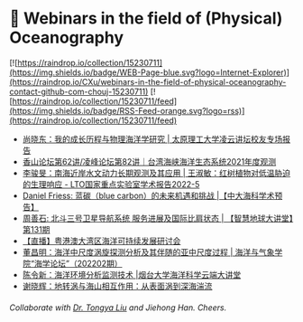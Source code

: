 # 🌊 Webinars in the field of (Physical) Oceanography

[![https://raindrop.io/collection/15230711](https://img.shields.io/badge/WEB-Page-blue.svg?logo=Internet-Explorer)](https://raindrop.io/CXu/webinars-in-the-field-of-physical-oceanography-contact-github-com-chouj-15230711) [![https://raindrop.io/collection/15230711/feed](https://img.shields.io/badge/RSS-Feed-orange.svg?logo=rss)](https://raindrop.io/collection/15230711/feed)

<!-- BLOG-POST-LIST:START -->
- [尚晓东：我的成长历程与物理海洋学研究 | 太原理工大学凌云讲坛校友专场报告](https://meeting.tencent.com/dm/xbV1M6Z3636j)
- [香山论坛第62讲/凌峰论坛第82讲｜台湾海峡海洋生态系统2021年度观测](https://mp.weixin.qq.com/s/obioPkZburGTbltEf2f5sA)
- [李骏旻：南海近岸水文动力长期观测及其应用 | 王淑敏：红树植物对低温胁迫的生理响应 - LTO国家重点实验室学术报告2022-5](https://mp.weixin.qq.com/s/OneEwkRdZPnU9W8YiMaqDg)
- [Daniel Friess: 蓝碳（blue carbon）的未来机遇和挑战 |【中大海科学术预告】](https://mp.weixin.qq.com/s/SA1tA1FwJC5Z1BVG86AZkA)
- [周善石: 北斗三号卫星导航系统 服务进展及国际比肩状态 | 【智慧地球大讲堂】第131期](https://mp.weixin.qq.com/s/SGnMQQvXxUPSl9Rl5QHcww)
- [【直播】粤港澳大湾区海洋可持续发展研讨会](https://mp.weixin.qq.com/s/q_NU1QdmVJa8uyhm_ArjgQ)
- [董昌明：海洋中尺度涡旋探测分析及其伴随的亚中尺度过程 | 海洋与气象学院“海学论坛”（202202期）](https://mp.weixin.qq.com/s/vTJGR6f8UpEs6KI6Ak2mSw)
- [陈令新：海洋环境分析监测技术 |烟台大学海洋科学云端大讲堂](https://mp.weixin.qq.com/s/7JjzaxuRcG8l4KvvT9H7Lw)
- [谢晓辉：地转涡与海山相互作用：从表面涡到深海湍流](https://mp.weixin.qq.com/s/y-Ohqgnw4wQ_V659ZXfDEQ)
<!-- BLOG-POST-LIST:END -->

###### Collaborate with [Dr. Tongya Liu](https://liutongya.github.io/) and Jiehong Han. Cheers.
